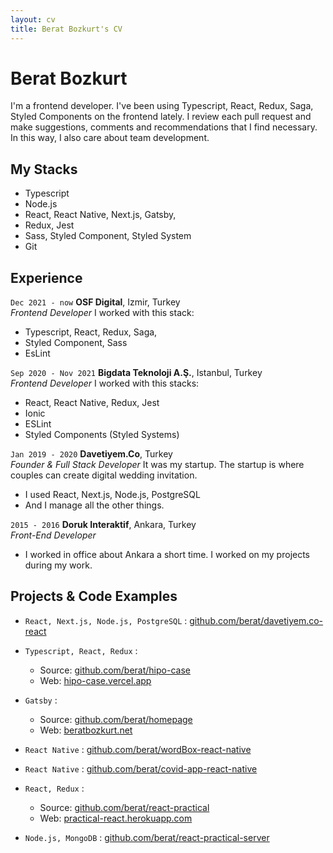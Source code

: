 ```yaml
---
layout: cv
title: Berat Bozkurt's CV
---
```


# Berat Bozkurt
I'm a frontend developer. I've been using Typescript, React, Redux, Saga, Styled Components on the frontend lately. I review each pull request and make suggestions, comments and recommendations that I find necessary. In this way, I also care about team development. 

## My Stacks

- Typescript
-  Node.js
- React, React Native, Next.js, Gatsby, 
- Redux, Jest
- Sass, Styled Component, Styled System
- Git

## Experience

`Dec 2021 - now`
__OSF Digital__, Izmir, Turkey  
_Frontend Developer_
I worked with this stack:
- Typescript, React, Redux, Saga, 
- Styled Component, Sass
- EsLint


`Sep 2020 - Nov 2021`
__Bigdata Teknoloji A.Ş.__, Istanbul, Turkey  
_Frontend Developer_
I worked with this stacks:
- React, React Native, Redux, Jest
- Ionic
- ESLint
- Styled Components (Styled Systems)


`Jan 2019 - 2020`
__Davetiyem.Co__, Turkey  
_Founder & Full Stack Developer_
It was my startup. The startup is where couples can create digital wedding invitation.
- I used React, Next.js, Node.js, PostgreSQL
- And I manage all the other things.


`2015 - 2016`
__Doruk Interaktif__, Ankara, Turkey  
_Front-End Developer_

- I worked in office about Ankara a short time. I worked on my projects during my work.


## Projects & Code Examples


- `React, Next.js, Node.js, PostgreSQL` : [github.com/berat/davetiyem.co-react](https://github.com/berat/Davetiyem.co-React)

- `Typescript, React, Redux` : 
  - Source: [github.com/berat/hipo-case](https://github.com/berat/hipo-case)
  - Web: [hipo-case.vercel.app](https://hipo-case.vercel.app/search)
- `Gatsby` : 
  - Source: [github.com/berat/homepage](https://github.com/berat/homepage)
  - Web: [beratbozkurt.net](https://beratbozkurt.net)

- `React Native` : [github.com/berat/wordBox-react-native](https://github.com/berat/wordBox-react-native)

- `React Native` : [github.com/berat/covid-app-react-native](https://github.com/berat/covid-app-react-native)

- `React, Redux` : 
  - Source: [github.com/berat/react-practical](https://github.com/berat/react-practical)
  - Web: [practical-react.herokuapp.com](https://practical-react.herokuapp.com/)
  
- `Node.js, MongoDB` : [github.com/berat/react-practical-server](https://github.com/berat/react-practical-server)

  
  

